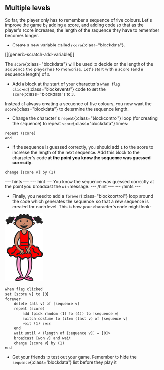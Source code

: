 ## Multiple levels

So far, the player only has to remember a sequence of five colours. Let's improve the game by adding a score, and adding code so that as the player's score increases, the length of the sequence they have to remember becomes longer.

+ Create a new variable called `score`{:class="blockdata"}.

[[[generic-scratch-add-variable]]]

The `score`{:class="blockdata"} will be used to decide on the length of the sequence the player has to memorise. Let's start with a score (and a sequence length) of `3`.

+ Add a block at the start of your character's `when flag clicked`{:class="blockevents"} code to set the `score`{:class="blockdata"} to `3`.

Instead of always creating a sequence of five colours, you now want the `score`{:class="blockdata"} to determine the sequence length.

+ Change the character's `repeat`{:class="blockcontrol"} loop (for creating the sequence) to repeat `score`{:class="blockdata"} times:

```blocks
repeat (score)
end
```

+ If the sequence is guessed correctly, you should add `1` to the score to increase the length of the next sequence. Add this block to the character's code __at the point you know the sequence was guessed correctly__.

```blocks
change [score v] by (1)
```

--- hints ---
--- hint ---
You know the sequence was guessed correctly at the point you broadcast the `win` message.
--- /hint ---
--- /hints ---

+ Finally, you need to add a `forever`{:class="blockcontrol"} loop around the code which generates the sequence, so that a new sequence is created for each level. This is how your character's code might look:

![ballerina](images/ballerina.svg)

```blocks
when flag clicked
set [score v] to [3]
forever
	delete (all v) of [sequence v]
	repeat (score)
		add (pick random (1) to (4)) to [sequence v]
		switch costume to (item (last v) of [sequence v]
		wait (1) secs
	end
	wait until < (length of [sequence v]) = [0]>
	broadcast [won v] and wait
	change [score v] by (1)
end
```

+ Get your friends to test out your game. Remember to hide the `sequence`{:class="blockdata"} list before they play it!
